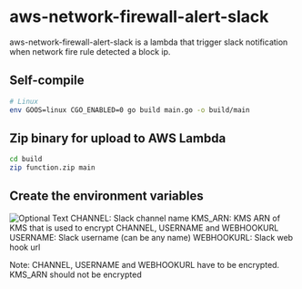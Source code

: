 # aws-network-firewall-alert-slack
aws-network-firewall-alert-slack is a lambda that trigger slack notification when network fire rule detected a block ip.


## Self-compile

```bash
# Linux
env GOOS=linux CGO_ENABLED=0 go build main.go -o build/main
```

## Zip binary for upload to AWS Lambda

```bash
cd build
zip function.zip main
```

## Create the environment variables
![Optional Text](../main/screenshots/lambda_env.jpeg)
CHANNEL: Slack channel name
KMS_ARN: KMS ARN of KMS that is used to encrypt CHANNEL, USERNAME and WEBHOOKURL
USERNAME: Slack username (can be any name)
WEBHOOKURL: Slack web hook url

Note:
CHANNEL, USERNAME and WEBHOOKURL have to be encrypted.
KMS_ARN should not be encrypted